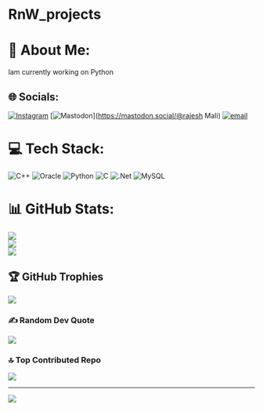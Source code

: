 # RnW_projects

# 💫 About Me:
Iam currently working on Python<br>


## 🌐 Socials:
[![Instagram](https://img.shields.io/badge/Instagram-%23E4405F.svg?logo=Instagram&logoColor=white)](https://instagram.com/https://www.instagram.com/rajesshhhhh09?igsh=b3E1dTI1anUzc2o0) [![Mastodon](https://img.shields.io/badge/-MASTODON-%232B90D9?logo=mastodon&logoColor=white)](https://mastodon.social/@rajesh Mali) [![email](https://img.shields.io/badge/Email-D14836?logo=gmail&logoColor=white)](mailto:rajeshmali8900@gmail.com) 

# 💻 Tech Stack:
![C++](https://img.shields.io/badge/c++-%2300599C.svg?style=for-the-badge&logo=c%2B%2B&logoColor=white) ![Oracle](https://img.shields.io/badge/Oracle-F80000?style=for-the-badge&logo=oracle&logoColor=white) ![Python](https://img.shields.io/badge/python-3670A0?style=for-the-badge&logo=python&logoColor=ffdd54) ![C](https://img.shields.io/badge/c-%2300599C.svg?style=for-the-badge&logo=c&logoColor=white) ![.Net](https://img.shields.io/badge/.NET-5C2D91?style=for-the-badge&logo=.net&logoColor=white) ![MySQL](https://img.shields.io/badge/mysql-4479A1.svg?style=for-the-badge&logo=mysql&logoColor=white)
# 📊 GitHub Stats:
![](https://github-readme-stats.vercel.app/api?username=Rajeshhh09&theme=dark&hide_border=false&include_all_commits=false&count_private=false)<br/>
![](https://nirzak-streak-stats.vercel.app/?user=Rajeshhh09&theme=dark&hide_border=false)<br/>
![](https://github-readme-stats.vercel.app/api/top-langs/?username=Rajeshhh09&theme=dark&hide_border=false&include_all_commits=false&count_private=false&layout=compact)

## 🏆 GitHub Trophies
![](https://github-profile-trophy.vercel.app/?username=Rajeshhh09&theme=radical&no-frame=false&no-bg=false&margin-w=4)

### ✍️ Random Dev Quote
![](https://quotes-github-readme.vercel.app/api?type=horizontal&theme=radical)

### 🔝 Top Contributed Repo
![](https://github-contributor-stats.vercel.app/api?username=Rajeshhh09&limit=5&theme=dark&combine_all_yearly_contributions=true)

---
[![](https://visitcount.itsvg.in/api?id=Rajeshhh09&icon=0&color=0)](https://visitcount.itsvg.in)

<!-- Proudly created with GPRM ( https://gprm.itsvg.in ) -->